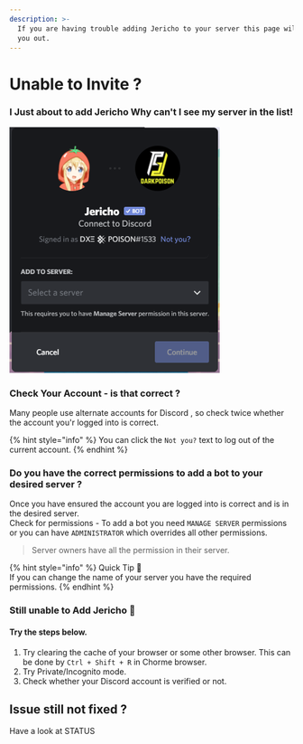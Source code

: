 ```yaml
---
description: >-
  If you are having trouble adding Jericho to your server this page will help
  you out.
---
```


# Unable to Invite ?

### I Just about to add Jericho Why can't I see my server in the list!

![The page should look like this](../.gitbook/assets/unknown.png)

### Check Your Account - is that correct ?

Many people use alternate accounts for Discord , so check twice whether the account you'r logged into is correct.  


{% hint style="info" %}
You can click the `Not you?` text to log out of the current account.
{% endhint %}

### Do you have the correct permissions to add a bot to your desired server ?

Once you have ensured the account you are logged into is correct and is in the desired server.  
Check for permissions - To add a bot you need `MANAGE SERVER` permissions or you can have `ADMINISTRATOR` which overrides all other permissions. 

> Server owners have all the permission in their server.

{% hint style="info" %}
Quick Tip 🎈  
If you can change the name of your server you have the required permissions.
{% endhint %}

### Still unable to Add Jericho 🙁

#### Try the steps below.

1. Try clearing the cache of your browser or some other browser. This can be done by `Ctrl + Shift + R` in Chorme browser.
2. Try Private/Incognito mode.
3. Check whether your Discord account is verified or not. 

## Issue still not fixed ?

Have a look at STATUS

